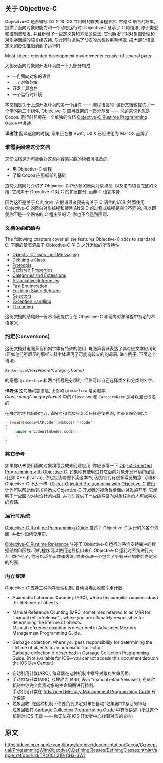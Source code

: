## 关于 Objective-C

Objective-C 是你编写 OS X 和 iOS 应用时的首要编程语言. 它是 C 语言的超集, 提供了面向对象的能力和一个动态运行时. ObjectiveC 继承了 C 的语法, 原子类型和控制流预发, 并且新增了一些定义类和方法的语法. 它也新增了对对象图管理和对象字面量的语言级支持, 与此同时提供了动态的类型约束和绑定, 把大部分语言定义的责任推迟到到了运行时.

Most object-oriented development environments consist of several parts:

大部分面向对象的开发环境由一下几部分构成:

- 一门面向对象的语言
- 一个对象的库
- 开发工具套件
- 一个运行时环境

本文档是关于上述开发环境的第一个组件 —— 编程语言的. 这份文档也提供了一个学习第二个组件, Objective-C 应用框架的一部分基础 —— 总的来说也就是 Cocoa. 运行时环境在一个单独的文档 [Objective-C Runtime Programming Guide] 中讲述.

[Objective-C Runtime Programming Guide]:https://developer.apple.com/library/archive/documentation/Cocoa/Conceptual/ObjCRuntimeGuide/Introduction/Introduction.html#//apple_ref/doc/uid/TP40008048

**译者注** 翻译这段的时候, 苹果正在推 Swift, OS X 已经进化为 MacOS 品牌了

### 谁需要阅读这份文档

这份文档是为可能会对这些内容感兴趣的读者所准备的:

- 用 Objective-C 编程
- 了解 Cocoa 应用框架的基础

这份文档同时介绍了 Objective-C 所依赖的面向对象模型, 以及这门语言完整的文档. 它聚焦于 Objective-C 对 C 的扩展部分, 而非 C 语言本身.

因为这不是关于 C 的文档, 它假设读者预先有关于 C 语言的知识. 然而使用 Objective-C 的面向对象编程和使用 ANSI C 的过程式编程是完全不同的, 所以即便你不是一个熟练的 C 程序员的话, 你也不会遇到阻碍.

### 文档的组织结构

The following chapters cover all the features Objective-C adds to standard C.
下面的章节涵盖了 Objective-C 在 C 之外添加的所有特性.

- [Objects, Classes, and Messaging]
- [Defining a Class]
- [Protocols]
- [Declared Properties]
- [Categories and Extensions]
- [Associative References]
- [Fast Enumeration]
- [Enabling Static Behavior]
- [Selectors]
- [Exception Handling]
- [Threading]

[Objects, Classes, and Messaging]:https://developer.apple.com/library/archive/documentation/Cocoa/Conceptual/ObjectiveC/Chapters/ocObjectsClasses.html#//apple_ref/doc/uid/TP30001163-CH11-SW1
[Defining a Class]:https://developer.apple.com/library/archive/documentation/Cocoa/Conceptual/ObjectiveC/Chapters/ocDefiningClasses.html#//apple_ref/doc/uid/TP30001163-CH12-SW1
[Protocols]:https://developer.apple.com/library/archive/documentation/Cocoa/Conceptual/ObjectiveC/Chapters/ocProtocols.html#//apple_ref/doc/uid/TP30001163-CH15-SW1
[Declared Properties]:https://developer.apple.com/library/archive/documentation/Cocoa/Conceptual/ObjectiveC/Chapters/ocProperties.html#//apple_ref/doc/uid/TP30001163-CH17-SW1
[Categories and Extensions]:https://developer.apple.com/library/archive/documentation/Cocoa/Conceptual/ObjectiveC/Chapters/ocCategories.html#//apple_ref/doc/uid/TP30001163-CH20-SW1
[Associative References]:https://developer.apple.com/library/archive/documentation/Cocoa/Conceptual/ObjectiveC/Chapters/ocAssociativeReferences.html#//apple_ref/doc/uid/TP30001163-CH24-SW1
[Fast Enumeration]:https://developer.apple.com/library/archive/documentation/Cocoa/Conceptual/ObjectiveC/Chapters/ocFastEnumeration.html#//apple_ref/doc/uid/TP30001163-CH18-SW1
[Enabling Static Behavior]:https://developer.apple.com/library/archive/documentation/Cocoa/Conceptual/ObjectiveC/Chapters/ocStaticBehavior.html#//apple_ref/doc/uid/TP30001163-CH16-SW1
[Selectors]:https://developer.apple.com/library/archive/documentation/Cocoa/Conceptual/ObjectiveC/Chapters/ocSelectors.html#//apple_ref/doc/uid/TP30001163-CH23-SW1
[Exception Handling]:https://developer.apple.com/library/archive/documentation/Cocoa/Conceptual/ObjectiveC/Chapters/ocExceptionHandling.html#//apple_ref/doc/uid/TP30001163-CH13-SW1
[Threading]:https://developer.apple.com/library/archive/documentation/Cocoa/Conceptual/ObjectiveC/Chapters/ocThreading.html#//apple_ref/doc/uid/TP30001163-CH19-SW1

这份文档的结尾的一份术语表提供了在 Objective-C 和面向对象编程中特定的术语定义.

### 约定(Conventions)

这份文档对电脑声音和斜字体有特殊的使用. 电脑声音词表达了其对应文本的词句 (正如他们所展示的那样). 斜字体表明了可能有歧义的的词语. 举个例子, 下面这个语法:

`@interface`_ClassName(CategoryName)_

的意思, `@interface` 和两个括号是必须的, 但你可以自己选择类名和分类的名字.

**译者注** 这句话的意思是, 上面的 `@interface` 是关键字, _Classname(CategoryName)_ 中的 `Classname` 和 `CategoryName` 是可以自己取名的.

在展示示例代码的地方, 省略号指代那些实质往往是使用的, 但被省略的部分:

```objective-c
- (void)encodeWithCoder:(NSCoder *)coder
{
    [super encodeWithCoder:coder];
    ...
}
```

### 其它参考

[Object-Oriented Programming with Objective-C]:https://developer.apple.com/library/archive/documentation/Cocoa/Conceptual/OOP_ObjC/Introduction/Introduction.html#//apple_ref/doc/uid/TP40005149

如果你从未使用面向对象编程变成来创建应用, 你应该看一下 [Object-Oriented Programming with Objective-C]. 如果你有使用过其它面向对象开发环境的经验(比如 C++ 和 Java), 你也应该考虑下读这本书, 因为它们有很多常见概念, 习语和 Objective-C 不太一样. [Object-Oriented Programming with Objective-C] 被设计为可以帮助你更加熟悉以 Objective-C 开发者的视角看待面向对象的开发. 它阐明了一些面向对象设计的内涵, 并为你提供了一些编写面向对象程序的人可能喜欢的套路.

### 运行时系统

[Objective-C Runtime Programming Guide]:https://developer.apple.com/library/archive/documentation/Cocoa/Conceptual/ObjCRuntimeGuide/Introduction/Introduction.html#//apple_ref/doc/uid/TP40008048

[Objective-C Runtime Programming Guide] 描述了 Objective-C 运行时的各个方面, 并教你如何使用它.

[Objective-C Runtime Reference]:https://developer.apple.com/documentation/objectivec/objective_c_runtime

[Objective-C Runtime Reference] 讲述了 Objective-C 运行时系统支持库中的数据结构和函数. 你的程序可以使用这些接口来和 Objective-C 运行时系统进行交互. 举个例子, 你可以添加函数和方法, 或者获取一个包含了所有已经加载的类定义的列表.

### 内存管理

Objective-C 支持三种内存管理机制, 自动垃圾回收和引用计数:

- Automatic Reference Counting (ARC), where the compiler reasons about the lifetimes of objects.
- Manual Reference Counting (MRC, sometimes referred to as MRR for “manual retain/release”), where you are ultimately responsible for determining the lifetime of objects. <br />Manual reference counting is described in Advanced Memory Management Programming Guide.

- Garbage collection, where you pass responsibility for determining the lifetime of objects to an automatic “collector.”<br /> Garbage collection is described in Garbage Collection Programming Guide. (Not available for iOS—you cannot access this document through the iOS Dev Center.)

[Advanced Memory Management Programming Guide]:https://developer.apple.com/library/archive/documentation/Cocoa/Conceptual/MemoryMgmt/Articles/MemoryMgmt.html#//apple_ref/doc/uid/10000011i
[Garbage Collection Programming Guide]:https://developer.apple.com/library/archive/documentation/Cocoa/Conceptual/GarbageCollection/Introduction.html#//apple_ref/doc/uid/TP40002431

- 自动引用计数(ARC), 编译器在这种机制中推导对象的生命周期.
- 手动内存计数(MRC, 也被称为 MRR, 表示 "manual retain/release"), 在这种机制中你完全负责对象的生命周期进行控制.<br /> 手动引用计数在 [Advanced Memory Management Programming Guide] 有所讲述
- 垃圾回收, 在这种机制下你要负责决定对象在自动"收集器"中存活的市场.<br />垃圾回收在 [Garbage Collection Programming Guide] 中有所讲述. (不过这个机制对 iOS 无效 —— 你无法在 iOS 开发者中心找到对应的文档)

## 原文

https://developer.apple.com/library/archive/documentation/Cocoa/Conceptual/ProgrammingWithObjectiveC/DefiningClasses/DefiningClasses.html#//apple_ref/doc/uid/TP40011210-CH3-SW1